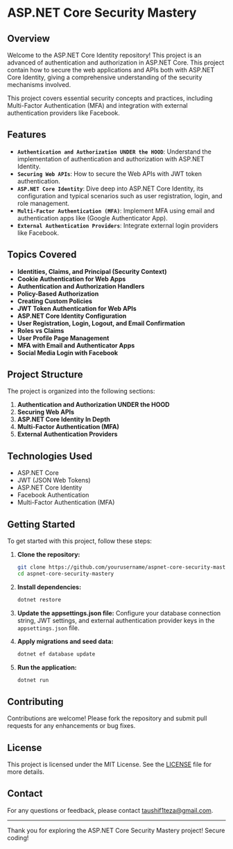 # ASP.NET Core Security Mastery


## Overview

Welcome to the ASP.NET Core Identity repository! This project is an advanced of authentication and authorization in ASP.NET Core. This project contain how to secure the web applications and APIs both with ASP.NET Core Identity, giving a comprehensive understanding of the security mechanisms involved.

This project covers essential security concepts and practices, including Multi-Factor Authentication (MFA) and integration with external authentication providers like Facebook.

## Features

- **`Authentication and Authorization UNDER the HOOD`**: Understand the implementation of authentication and authorization with ASP.NET Identity.
- **`Securing Web APIs`**: How to secure the Web APIs with JWT token authentication.
- **`ASP.NET Core Identity`**: Dive deep into ASP.NET Core Identity, its configuration and typical scenarios such as user registration, login, and role management.
- **`Multi-Factor Authentication (MFA)`**: Implement MFA using email and authentication apps like (Google Authenticator App).
- **`External Authentication Providers`**: Integrate external login providers like Facebook.

## Topics Covered

- **Identities, Claims, and Principal (Security Context)**
- **Cookie Authentication for Web Apps**
- **Authentication and Authorization Handlers**
- **Policy-Based Authorization**
- **Creating Custom Policies**
- **JWT Token Authentication for Web APIs**
- **ASP.NET Core Identity Configuration**
- **User Registration, Login, Logout, and Email Confirmation**
- **Roles vs Claims**
- **User Profile Page Management**
- **MFA with Email and Authenticator Apps**
- **Social Media Login with Facebook**

## Project Structure

The project is organized into the following sections:

1. **Authentication and Authorization UNDER the HOOD**
2. **Securing Web APIs**
3. **ASP.NET Core Identity In Depth**
4. **Multi-Factor Authentication (MFA)**
5. **External Authentication Providers**

## Technologies Used

- ASP.NET Core
- JWT (JSON Web Tokens)
- ASP.NET Core Identity
- Facebook Authentication
- Multi-Factor Authentication (MFA)

## Getting Started

To get started with this project, follow these steps:

1. **Clone the repository:**
    ```bash
    git clone https://github.com/yourusername/aspnet-core-security-mastery.git
    cd aspnet-core-security-mastery
    ```

2. **Install dependencies:**
    ```bash
    dotnet restore
    ```

3. **Update the appsettings.json file:**
    Configure your database connection string, JWT settings, and external authentication provider keys in the `appsettings.json` file.

4. **Apply migrations and seed data:**
    ```bash
    dotnet ef database update
    ```

5. **Run the application:**
    ```bash
    dotnet run
    ```

## Contributing

Contributions are welcome! Please fork the repository and submit pull requests for any enhancements or bug fixes.

## License

This project is licensed under the MIT License. See the [LICENSE](LICENSE) file for more details.

## Contact

For any questions or feedback, please contact taushif1teza@gmail.com.

---

Thank you for exploring the ASP.NET Core Security Mastery project! Secure coding!

